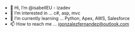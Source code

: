 - 👋 Hi, I’m @isabelIEU - izadev
- 👀 I’m interested in ... c#, asp, mvc
- 🌱 I’m currently learning ... Python, Apex, AWS, Salesforce
- 📫 How to reach me ... igonzalezfernandez@outlook.com

<!---
isabelIEU/isabelIEU is a ✨ special ✨ repository because its `README.md` (this file) appears on your GitHub profile.
You can click the Preview link to take a look at your changes.
--->
